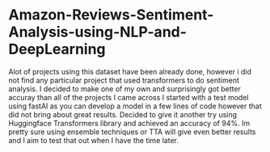 # Amazon-Reviews-Sentiment-Analysis-using-NLP-and-DeepLearning

Alot of projects using this dataset have been already done, however i did not find any particular project that used transformers to do sentiment analysis.
I decided to make one of my own and surprisingly got better accuray than all of the projects I came across
I started with a test model using fastAI as you can develop a model in a few lines of code however that did not bring about great results. 
Decided to give it another try using Huggingface Transformers library and achieved an accuracy of 94%.
Im pretty sure using ensemble techniques or TTA will give even better results and I aim to test that out when I have the time later.
